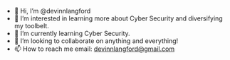 - 👋 Hi, I’m @devinnlangford
- 👀 I’m interested in learning more about Cyber Security and diversifying my toolbelt.
- 🌱 I’m currently learning Cyber Security.
- 💞️ I’m looking to collaborate on anything and everything! 
- 📫 How to reach me email: devinnlangford@gmail.com

<!---
devinnlangford/devinnlangford is a ✨ special ✨ repository because its `README.md` (this file) appears on your GitHub profile.
You can click the Preview link to take a look at your changes.
--->
